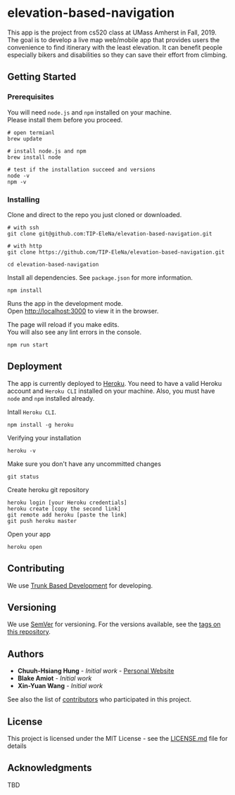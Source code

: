 # elevation-based-navigation

This app is the project from cs520 class at UMass Amherst in Fall, 2019. The goal is to develop a live map web/mobile app that provides users the convenience to find itinerary with the least elevation. It can benefit people especially bikers and disabilities so they can save their effort from climbing. 

## Getting Started

### Prerequisites

You will need `node.js` and `npm` installed on your machine.<br />
Please install them before you proceed. 

```
# open termianl
brew update

# install node.js and npm
brew install node

# test if the installation succeed and versions
node -v
npm -v
```

### Installing

Clone and direct to the repo you just cloned or downloaded. 

```
# with ssh
git clone git@github.com:TIP-EleNa/elevation-based-navigation.git

# with http
git clone https://github.com/TIP-EleNa/elevation-based-navigation.git

cd elevation-based-navigation
```

Install all dependencies. See `package.json` for more information. 

```
npm install
```

Runs the app in the development mode.<br />
Open [http://localhost:3000](http://localhost:3000) to view it in the browser.

The page will reload if you make edits.<br />
You will also see any lint errors in the console.

```
npm run start
```


## Deployment

The app is currently deployed to [Heroku](http://heroku.com). You need to have a valid Heroku account and `Heroku CLI` installed on your machine. Also, you must have `node` and `npm` installed already.

Intall `Heroku CLI`. 

```
npm install -g heroku
```

Verifying your installation

```
heroku -v
```

Make sure you don't have any uncommitted changes

```
git status
```

Create heroku git repository

```
heroku login [your Heroku credentials]
heroku create [copy the second link]
git remote add heroku [paste the link]
git push heroku master
```

Open your app 

```
heroku open
```

## Contributing

We use [Trunk Based Development](https://trunkbaseddevelopment.com/) for developing. 

## Versioning

We use [SemVer](http://semver.org/) for versioning. For the versions available, see the [tags on this repository](https://github.com/TIP-EleNa/elevation-based-navigation/tags). 

## Authors

* **Chuuh-Hsiang Hung** - *Initial work* - [Personal Website](https://naturalsmen.github.io/devportfolio)
* **Blake Amiot** - *Initial work*
* **Xin-Yuan Wang** - *Initial work*

See also the list of [contributors](https://github.com/TIP-EleNa/elevation-based-navigation/contributors) who participated in this project.

## License

This project is licensed under the MIT License - see the [LICENSE.md](LICENSE.md) file for details

## Acknowledgments

TBD
